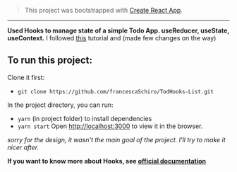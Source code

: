 

> This project was bootstrapped with [Create React App](https://github.com/facebook/create-react-app).
---
**Used Hooks to manage state of a simple Todo App. useReducer, useState, useContext.**
I followed [this](https://www.robinwieruch.de/react-state-usereducer-usestate-usecontext/) tutorial and (made few changes on the way)

## To run this project: 

Clone it first:
- `git clone https://github.com/francescaSchiro/TodHooks-List.git`

In the project directory, you can run:
- `yarn` (in project folder) to install dependencies
- `yarn start` Open [http://localhost:3000](http://localhost:3000) to view it in the browser.

*sorry for the design, it wasn't the main goal of the project. I'll try to make it nicer after.*

**If you want to know more about Hooks, see [official documentation](https://reactjs.org/docs/hooks-intro.html)**

